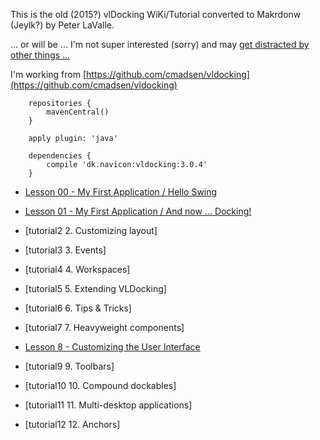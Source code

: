 
This is the old (2015?) vlDocking WiKi/Tutorial converted to Makrdonw (Jeylk?) by Peter LaValle.

... or will be ... I'm not super interested (sorry) and may [get distracted by other things ...](https://youtu.be/DuPfDl_0Pro)

I'm working from [https://github.com/cmadsen/vldocking](https://github.com/cmadsen/vldocking)

```
	repositories {
		mavenCentral()
	}

	apply plugin: 'java'

	dependencies {
		compile 'dk.navicon:vldocking:3.0.4'
	}
```

* [Lesson 00 - My First Application / Hello Swing](lesson-00.html)
* [Lesson 01 - My First Application  / And now ... Docking!](lesson-01.html)


 * [tutorial2 2. Customizing layout]
 * [tutorial3 3. Events]
 * [tutorial4 4. Workspaces]
 * [tutorial5 5. Extending VLDocking]
 * [tutorial6 6. Tips & Tricks]
 * [tutorial7 7. Heavyweight components]
 * [Lesson 8 - Customizing the User Interface](lesson-08.md)
 * [tutorial9 9. Toolbars]
 * [tutorial10 10. Compound dockables]
 * [tutorial11 11. Multi-desktop applications]
 * [tutorial12 12. Anchors]
 
